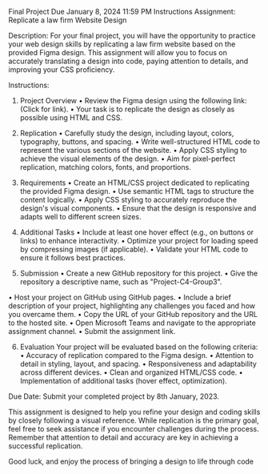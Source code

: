 Final Project
Due January 8, 2024 11:59 PM
Instructions
Assignment: Replicate a law firm Website Design

Description:
For your final project, you will have the opportunity to practice your web design skills by replicating a law firm website based on the provided Figma design. This assignment will allow you to focus on accurately translating a design into code, paying attention to details, and improving your CSS proficiency.

Instructions:

1. Project Overview
•	Review the Figma design using the following link: (Click for link).
•	Your task is to replicate the design as closely as possible using HTML and CSS.

2. Replication
•	Carefully study the design, including layout, colors, typography, buttons, and spacing.
•	Write well-structured HTML code to represent the various sections of the website.
•	Apply CSS styling to achieve the visual elements of the design.
•	Aim for pixel-perfect replication, matching colors, fonts, and proportions.

3. Requirements
•	Create an HTML/CSS project dedicated to replicating the provided Figma design.
•	Use semantic HTML tags to structure the content logically.
•	Apply CSS styling to accurately reproduce the design's visual components.
•	Ensure that the design is responsive and adapts well to different screen sizes.

4.  Additional Tasks
•	Include at least one hover effect (e.g., on buttons or links) to enhance interactivity.
•	Optimize your project for loading speed by compressing images (if applicable).
•	Validate your HTML code to ensure it follows best practices.

5. Submission
•	Create a new GitHub repository for this project.
•	Give the repository a descriptive name, such as "Project-C4-Group3".

•	Host your project on GitHub using GitHub pages.
•	Include a brief description of your project, highlighting any challenges you faced and how you overcame them.
•	Copy the URL of your GitHub repository and the URL to the hosted site.
•	Open Microsoft Teams and navigate to the appropriate assignment channel.
•	Submit the assignment link.

6. Evaluation
   Your project will be evaluated based on the following criteria:
•	Accuracy of replication compared to the Figma design.
•	Attention to detail in styling, layout, and spacing.
•	Responsiveness and adaptability across different devices.
•	Clean and organized HTML/CSS code.
•	Implementation of additional tasks (hover effect, optimization).


Due Date:
Submit your completed project by 8th January, 2023.

This assignment is designed to help you refine your design and coding skills by closely following a visual reference. While replication is the primary goal, feel free to seek assistance if you encounter challenges during the process. Remember that attention to detail and accuracy are key in achieving a successful replication. 

Good luck, and enjoy the process of bringing a design to life through code

